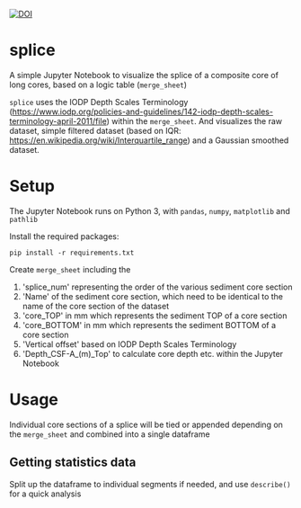 [![DOI](https://zenodo.org/badge/644778381.svg)](https://zenodo.org/badge/latestdoi/644778381)

# splice

A simple Jupyter Notebook to visualize the splice of a composite core of long cores, based on a logic table (`merge_sheet`)

`splice` uses the IODP Depth Scales Terminology (https://www.iodp.org/policies-and-guidelines/142-iodp-depth-scales-terminology-april-2011/file) within the `merge_sheet`. And visualizes the raw dataset, simple filtered dataset (based on IQR: https://en.wikipedia.org/wiki/Interquartile_range) and a Gaussian smoothed dataset.

# Setup

The Jupyter Notebook runs on Python 3, with `pandas`, `numpy`, `matplotlib` and `pathlib`

Install the required packages:
```
pip install -r requirements.txt
```

Create `merge_sheet` including the
1) 'splice_num' representing the order of the various sediment core section
2) 'Name' of the sediment core section, which need to be identical to the name of the core section of the dataset
3) 'core_TOP' in mm which represents the sediment TOP of a core section
4) 'core_BOTTOM' in mm which represents the sediment BOTTOM of a core section
5) 'Vertical offset' based on IODP Depth Scales Terminology
6) 'Depth_CSF-A_(m)_Top' to calculate core depth etc. within the Jupyter Notebook

# Usage

Individual core sections of a splice will be tied or appended depending on the `merge_sheet` and combined into a single dataframe

## Getting statistics data

Split up the dataframe to individual segments if needed, and use `describe()` for a quick analysis
